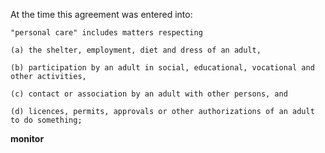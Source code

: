 At the time this agreement was entered into:

```
"personal care" includes matters respecting

(a) the shelter, employment, diet and dress of an adult,

(b) participation by an adult in social, educational, vocational and other activities,

(c) contact or association by an adult with other persons, and

(d) licences, permits, approvals or other authorizations of an adult to do something;
```

**monitor**

